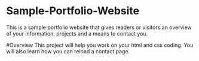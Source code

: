 # Sample-Portfolio-Website
This is a sample portfolio website that gives readers or visitors an overview of your information, projects and a means to contact you.

#Overview
This project will help you work on your html and css coding. You will also learn how you can reload a contact page.
